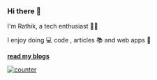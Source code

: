 

### Hi there 👋

I'm Rathik, a tech enthusiast 👨‍💻 

I enjoy doing :computer: code , articles :books: and web apps :unicorn:

**[read my blogs](https://rathik.dev)**


[![counter](https://endudbihhi3wlau.m.pipedream.net/)](http://tod.ly/3iOKHb2)
